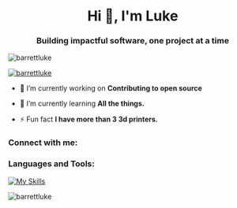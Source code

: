 <h1 align="center">Hi 👋, I'm Luke</h1>
<h3 align="center">Building impactful software, one project at a time</h3>

<p align="left"> 
  <img src="https://komarev.com/ghpvc/?username=barrettluke&label=Profile%20views&color=0e75b6&style=flat" alt="barrettluke" />
</p>

<p align="left">
  <a href="https://github.com/ryo-ma/github-profile-trophy">
    <img src="https://github-profile-trophy.vercel.app/?username=barrettluke" alt="barrettluke" />
  </a>
</p>

- 🔭 I’m currently working on **Contributing to open source**

- 🌱 I’m currently learning **All the things.**

- ⚡ Fun fact **I have more than 3 3d printers.**

<h3 align="left">Connect with me:</h3>

<!-- Add your social links here -->

<h3 align="left">Languages and Tools:</h3>

[![My Skills](https://skillicons.dev/icons?i=js,html,css,aws,react,ts,express,python,flask,bootstrap,mongo,cpp,swift,git,java)](https://skillicons.dev)

<p>
  <img align="center" src="https://github-readme-stats.vercel.app/api/top-langs?username=barrettluke&show_icons=true&locale=en&layout=compact" alt="barrettluke" />
</p>
